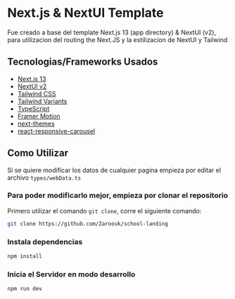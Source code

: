 # Next.js & NextUI Template

Fue creado a base del template Next.js 13 (app directory) & NextUI (v2), para utilizacion del routing the Next.JS y la estilizacion de NextUI y Tailwind

## Tecnologias/Frameworks Usados

- [Next.js 13](https://nextjs.org/docs/getting-started)
- [NextUI v2](https://nextui.org/)
- [Tailwind CSS](https://tailwindcss.com/)
- [Tailwind Variants](https://tailwind-variants.org)
- [TypeScript](https://www.typescriptlang.org/)
- [Framer Motion](https://www.framer.com/motion/)
- [next-themes](https://github.com/pacocoursey/next-themes)
- [react-responsive-carousel](https://github.com/leandrowd/react-responsive-carousel)

## Como Utilizar
Si se quiere modificar los datos de cualquier pagina empieza por editar el archivo `types/webData.ts`

### Para poder modificarlo mejor, empieza por clonar el repositorio

Primero utilizar el comando `git clone`, corre el siguiente comando:

```bash
git clone https://github.com/Zaroouk/school-landing
```

### Instala dependencias

```bash
npm install
```

### Inicia el Servidor en modo desarrollo

```bash
npm run dev
```